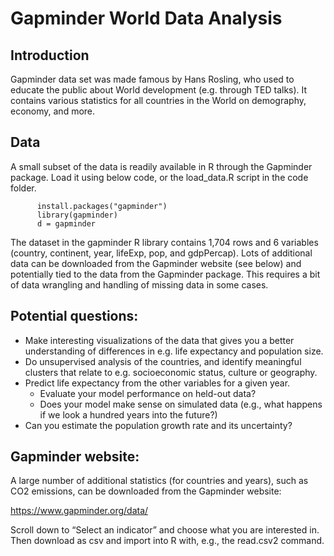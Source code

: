 # Gapminder World Data Analysis

## Introduction
Gapminder data set was made famous by Hans Rosling, who used to educate the public about World development (e.g. through TED talks). It contains various statistics for all countries in the World on demography, economy, and more. 

## Data
A small subset of the data is readily available in R through the Gapminder package. Load it using below code, or the load_data.R script in the code folder.

          install.packages("gapminder")  
          library(gapminder)
          d = gapminder 

The dataset in the gapminder R library contains 1,704 rows and 6 variables (country, continent, year, lifeExp, pop, and gdpPercap). Lots of additional data can be downloaded from the Gapminder website (see below) and potentially tied to the data from the Gapminder package. This requires a bit of data wrangling and handling of missing data in some cases.

## Potential questions:
- Make interesting visualizations of the data that gives you a better understanding of differences in e.g. life expectancy and population size.
- Do unsupervised analysis of the countries, and identify meaningful clusters that relate to e.g. socioeconomic status, culture or geography.
- Predict life expectancy from the other variables for a given year.
  - Evaluate your model performance on held-out data?
  - Does your model make sense on simulated data (e.g., what happens if we look a hundred years into the future?)
- Can you estimate the population growth rate and its uncertainty?


## Gapminder website:
A large number of additional statistics (for countries and years), such as CO2 emissions, can be downloaded from the Gapminder website:

  https://www.gapminder.org/data/
   
Scroll down to “Select an indicator” and choose what you are interested in. Then download as csv and import into R with, e.g., the read.csv2 command.
